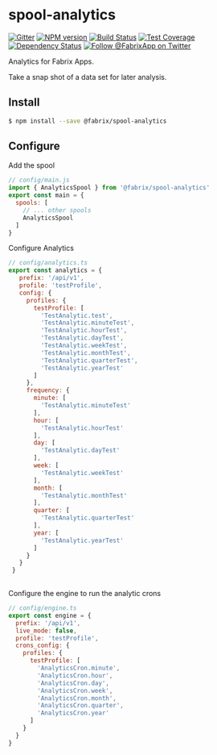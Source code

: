 # spool-analytics

[![Gitter][gitter-image]][gitter-url]
[![NPM version][npm-image]][npm-url]
[![Build Status][ci-image]][ci-url]
[![Test Coverage][coverage-image]][coverage-url]
[![Dependency Status][daviddm-image]][daviddm-url]
[![Follow @FabrixApp on Twitter][twitter-image]][twitter-url]

Analytics for Fabrix Apps.

Take a snap shot of a data set for later analysis.

## Install

```sh
$ npm install --save @fabrix/spool-analytics
```

## Configure
Add the spool
```js
// config/main.js
import { AnalyticsSpool } from '@fabrix/spool-analytics'
export const main = {
  spools: [
    // ... other spools
    AnalyticsSpool
  ]
}
```

Configure Analytics
```js
// config/analytics.ts
export const analytics = {
   prefix: '/api/v1',
   profile: 'testProfile',
   config: {
     profiles: {
       testProfile: [
         'TestAnalytic.test',
         'TestAnalytic.minuteTest',
         'TestAnalytic.hourTest',
         'TestAnalytic.dayTest',
         'TestAnalytic.weekTest',
         'TestAnalytic.monthTest',
         'TestAnalytic.quarterTest',
         'TestAnalytic.yearTest'
       ]
     },
     frequency: {
       minute: [
         'TestAnalytic.minuteTest'
       ],
       hour: [
         'TestAnalytic.hourTest'
       ],
       day: [
         'TestAnalytic.dayTest'
       ],
       week: [
         'TestAnalytic.weekTest'
       ],
       month: [
         'TestAnalytic.monthTest'
       ],
       quarter: [
         'TestAnalytic.quarterTest'
       ],
       year: [
         'TestAnalytic.yearTest'
       ]
     }
   }
 }
               
```

Configure the engine to run the analytic crons
```js
// config/engine.ts
export const engine = {
  prefix: '/api/v1',
  live_mode: false,
  profile: 'testProfile',
  crons_config: {
    profiles: {
      testProfile: [
        'AnalyticsCron.minute',
        'AnalyticsCron.hour',
        'AnalyticsCron.day',
        'AnalyticsCron.week',
        'AnalyticsCron.month',
        'AnalyticsCron.quarter',
        'AnalyticsCron.year'
      ]
    }
  }
}
```

[npm-image]: https://img.shields.io/npm/v/@fabrix/spool-analytics.svg?style=flat-square
[npm-url]: https://npmjs.org/package/@fabrix/spool-analytics
[ci-image]: https://img.shields.io/circleci/project/github/fabrix-app/spool-analytics/master.svg
[ci-url]: https://circleci.com/gh/fabrix-app/spool-analytics/tree/master
[daviddm-image]: http://img.shields.io/david/fabrix-app/spool-analytics.svg?style=flat-square
[daviddm-url]: https://david-dm.org/fabrix-app/spool-analytics
[gitter-image]: http://img.shields.io/badge/+%20GITTER-JOIN%20CHAT%20%E2%86%92-1DCE73.svg?style=flat-square
[gitter-url]: https://gitter.im/fabrix-app/fabrix
[twitter-image]: https://img.shields.io/twitter/follow/FabrixApp.svg?style=social
[twitter-url]: https://twitter.com/FabrixApp
[coverage-image]: https://img.shields.io/codeclimate/coverage/github/fabrix-app/spool-analytics.svg?style=flat-square
[coverage-url]: https://codeclimate.com/github/fabrix-app/spool-analytics/coverage
